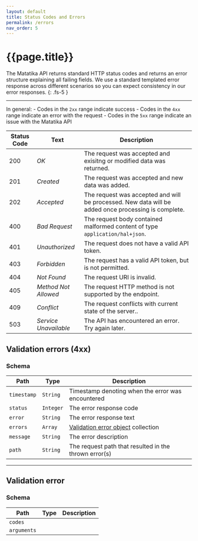 ```yaml
---
layout: default
title: Status Codes and Errors
permalink: /errors
nav_order: 5
---
```


# {{page.title}}

The Matatika API returns standard HTTP status codes and returns an error structure explaining all failing fields.  We use a standard templated error response across different scenarios so you can expect consistency in our error responses.
{: .fs-5 }

---

In general:
	- Codes in the `2xx` range indicate success
	- Codes in the `4xx` range indicate an error with the request
	- Codes in the `5xx` range indicate an issue with the Matatika API

Status Code | Text | Description
----------- | ---- | -----------
200 | *OK* | The request was accepted and exisitng or modified data was returned.
201 | *Created* | The request was accepted and new data was added.
202 | *Accepted* | The request was accepted and will be processed. New data will be added once processing is complete.
400 | *Bad Request* | The request body contained malformed content of type `application/hal+json`.
401 | *Unauthorized* | The request does not have a valid API token.
403 | *Forbidden* | The request has a valid API token, but is not permitted.
404 | *Not Found* | The request URI is invalid.
405 | *Method Not Allowed* | The request HTTP method is not supported by the endpoint.
409 | *Conflict* | The request conflicts with current state of the server..
503 | *Service Unavailable* | The API has encountered an error. Try again later.



## Validation errors (4xx)
### Schema

Path | Type | Description
---- | ---- | -----------
`timestamp` | `String` | Timestamp denoting when the error was encountered
`status` | `Integer` | The error response code
`error` | `String` | The error response text
`errors` | `Array` | [Validation error object](#validation-error) collection
`message` | `String` | The error description
`path` | `String` | The request path that resulted in the thrown error(s)

---

## Validation error
### Schema

Path | Type | Description
---- | ---- | -----------
`codes` |  |
`arguments` |  |

